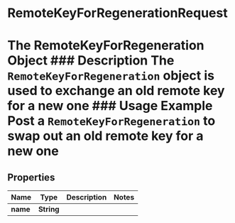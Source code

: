 

# RemoteKeyForRegenerationRequest

# The RemoteKeyForRegeneration Object ### Description The `RemoteKeyForRegeneration` object is used to exchange an old remote key for a new one  ### Usage Example Post a `RemoteKeyForRegeneration` to swap out an old remote key for a new one
## Properties

Name | Type | Description | Notes
------------ | ------------- | ------------- | -------------
**name** | **String** |  | 



